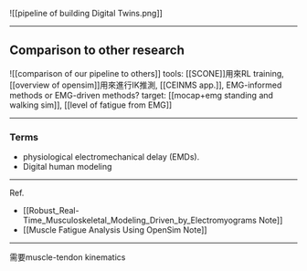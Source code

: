 ![[pipeline of building Digital Twins.png]]

---
## Comparison to other research
![[comparison of our pipeline to others]]
tools: [[SCONE]]用來RL training, [[overview of opensim]]用來進行IK推測, [[CEINMS app.]], EMG-informed methods or EMG-driven methods?
target: [[mocap+emg standing and walking sim]], [[level of fatigue from EMG]]

---
### Terms
- physiological electromechanical delay (EMDs).
- Digital human modeling

---
Ref.
- [[Robust_Real-Time_Musculoskeletal_Modeling_Driven_by_Electromyograms Note]]
- [[Muscle Fatigue Analysis Using OpenSim Note]]

---


需要muscle-tendon kinematics